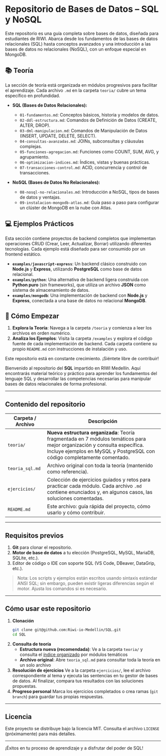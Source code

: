 # Repositorio de Bases de Datos – SQL y NoSQL

Este repositorio es una guía completa sobre bases de datos, diseñada para estudiantes de RIWI. Abarca desde los fundamentos de las bases de datos relacionales (SQL) hasta conceptos avanzados y una introducción a las bases de datos no relacionales (NoSQL), con un enfoque especial en MongoDB.

## 📚 Teoría

La sección de teoría está organizada en módulos progresivos para facilitar el aprendizaje. Cada archivo `.md` en la carpeta `teoria/` cubre un tema específico en profundidad.

- **SQL (Bases de Datos Relacionales):**
  - `01-fundamentos.md`: Conceptos básicos, historia y modelos de datos.
  - `02-ddl-estructura.md`: Comandos de Definición de Datos (CREATE, ALTER, DROP).
  - `03-dml-manipulacion.md`: Comandos de Manipulación de Datos (INSERT, UPDATE, DELETE, SELECT).
  - `04-consultas-avanzadas.md`: JOINs, subconsultas y cláusulas complejas.
  - `05-funciones-agregacion.md`: Funciones como COUNT, SUM, AVG, y agrupamiento.
  - `06-optimizacion-indices.md`: Índices, vistas y buenas prácticas.
  - `07-transacciones-control.md`: ACID, concurrencia y control de transacciones.

- **NoSQL (Bases de Datos No Relacionales):**
  - `08-nosql-no-relacionales.md`: Introducción a NoSQL, tipos de bases de datos y ventajas.
  - `09-instalacion-mongodb-atlas.md`: Guía paso a paso para configurar un clúster de MongoDB en la nube con Atlas.

## 💻 Ejemplos Prácticos

Esta sección contiene proyectos de backend completos que implementan operaciones CRUD (Crear, Leer, Actualizar, Borrar) utilizando diferentes tecnologías. Cada ejemplo está diseñado para ser consumido por un frontend estático.

- **`examples/javascript-express`**: Un backend clásico construido con **Node.js** y **Express**, utilizando **PostgreSQL** como base de datos relacional.
- **`examples/python`**: Una alternativa de backend ligera construida con **Python puro** (sin frameworks), que utiliza un archivo **JSON** como sistema de almacenamiento de datos.
- **`examples/mongodb`**: Una implementación de backend con **Node.js** y **Express**, conectada a una base de datos no relacional **MongoDB**.

## 🚀 Cómo Empezar

1.  **Explora la Teoría**: Navega a la carpeta `/teoria` y comienza a leer los archivos en orden numérico.
2.  **Analiza los Ejemplos**: Visita la carpeta `/examples` y explora el código fuente de cada implementación de backend. Cada carpeta contiene su propio `README.md` con instrucciones de instalación y uso.

Este repositorio está en constante crecimiento. ¡Siéntete libre de contribuir!

Bienvenido al repositorio del **SQL** impartido en RIWI Medellín. Aquí encontrarás material teórico y práctico para aprender los fundamentos del lenguaje SQL y desarrollar las competencias necesarias para manipular bases de datos relacionales de forma profesional.

---

## Contenido del repositorio

| Carpeta / Archivo | Descripción |
|-------------------|-------------|
| `teoria/`         | **Nueva estructura organizada**: Teoría fragmentada en 7 módulos temáticos para mejor organización y consulta específica. Incluye ejemplos en MySQL y PostgreSQL con código completamente comentado. |
| `teoria_sql.md`   | Archivo original con toda la teoría (mantenido como referencia). |
| `ejercicios/`     | Colección de ejercicios guiados y retos para practicar cada módulo. Cada archivo `.md` contiene enunciados y, en algunos casos, las soluciones comentadas. |
| `README.md`       | Este archivo: guía rápida del proyecto, cómo usarlo y cómo contribuir. |

---

## Requisitos previos

1. **Git** para clonar el repositorio.
2. **Motor de base de datos** a tu elección (PostgreSQL, MySQL, MariaDB, SQLite, etc.).
3. Editor de código o IDE con soporte SQL (VS Code, DBeaver, DataGrip, etc.).

> Nota: Los scripts y ejemplos están escritos usando sintaxis estándar ANSI SQL; sin embargo, pueden existir ligeras diferencias según el motor. Ajusta los comandos si es necesario.

---

## Cómo usar este repositorio

1. **Clonación**
   ```bash
   git clone git@github.com:Riwi-io-Medellin/SQL.git
   cd SQL
   ```
2. **Consulta de teoría**
   - **Estructura nueva (recomendada)**: Ve a la carpeta `teoria/` y consulta el [índice organizado](./teoria/README.md) por módulos temáticos
   - **Archivo original**: Abre `teoria_sql.md` para consultar toda la teoría en un solo archivo
3. **Resolución de ejercicios**
   Ve a la carpeta `ejercicios/`, lee el archivo correspondiente al tema y ejecuta las sentencias en tu gestor de bases de datos. Al finalizar, compara tus resultados con las soluciones propuestas.
4. **Progreso personal**
   Marca los ejercicios completados o crea ramas (`git branch`) para guardar tus propias respuestas.

---

## Licencia

Este proyecto se distribuye bajo la licencia MIT. Consulta el archivo `LICENSE` (próximamente) para más detalles.

---

¡Éxitos en tu proceso de aprendizaje y a disfrutar del poder de SQL!
